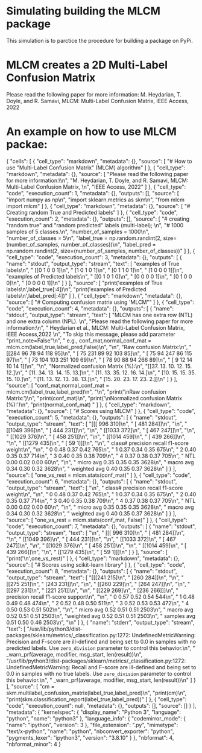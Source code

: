 # Simulating building the MLCM package
This simulation is to parctice the procedure for building a package on PyPi.

# MLCM creates a 2D Multi-Label Confusion Matrix
Please read the following paper for more information:
M. Heydarian, T. Doyle, and R. Samavi, MLCM: Multi-Label Confusion Matrix, IEEE Access, 2022

# An example on how to use MLCM packae:

{
 "cells": [
  {
   "cell_type": "markdown",
   "metadata": {},
   "source": [
    "# How to use \"Multi-Label Confusion Matrix\" (MLCM) algorithm"
   ]
  },
  {
   "cell_type": "markdown",
   "metadata": {},
   "source": [
    "Please read the following paper for more information:\\\n",
    "M. Heydarian, T. Doyle, and R. Samavi, MLCM: Multi-Label Confusion Matrix, \n",
    "IEEE Access, 2022"
   ]
  },
  {
   "cell_type": "code",
   "execution_count": 1,
   "metadata": {},
   "outputs": [],
   "source": [
    "import numpy as np\n",
    "import sklearn.metrics as skm\n",
    "from mlcm import mlcm"
   ]
  },
  {
   "cell_type": "markdown",
   "metadata": {},
   "source": [
    "# Creating random True and Predicted labels"
   ]
  },
  {
   "cell_type": "code",
   "execution_count": 2,
   "metadata": {},
   "outputs": [],
   "source": [
    "# creating \"random true\" and \"random predicted\" labels (multi-label); \n",
    "# 1000 samples of 5 classes.\n",
    "number_of_samples = 1000\n",
    "number_of_classes = 5\n",
    "label_true = np.random.randint(2, size=(number_of_samples, number_of_classes))\n",
    "label_pred = np.random.randint(2, size=(number_of_samples, number_of_classes))"
   ]
  },
  {
   "cell_type": "code",
   "execution_count": 3,
   "metadata": {},
   "outputs": [
    {
     "name": "stdout",
     "output_type": "stream",
     "text": [
      "examples of True labels\n",
      " [[0 1 0 0 1]\n",
      " [1 0 1 0 1]\n",
      " [0 1 1 0 1]\n",
      " [1 0 0 0 1]]\n",
      "examples of Predicted labels\n",
      " [[0 1 0 1 0]\n",
      " [0 0 0 0 1]\n",
      " [0 1 0 0 0]\n",
      " [0 0 0 0 1]]\n"
     ]
    }
   ],
   "source": [
    "print('examples of True labels\\n',label_true[:4])\n",
    "print('examples of Predicted labels\\n',label_pred[:4])"
   ]
  },
  {
   "cell_type": "markdown",
   "metadata": {},
   "source": [
    "# Computing confusion matrix using 'MLCM\""
   ]
  },
  {
   "cell_type": "code",
   "execution_count": 4,
   "metadata": {},
   "outputs": [
    {
     "name": "stdout",
     "output_type": "stream",
     "text": [
      "MLCM has one extra row (NTL) and one extra column (NPL).        \n",
      "Please read the following paper for more information:\n",
      "        Heydarian et al., MLCM: Multi-Label Confusion Matrix, IEEE Access,2022        \n",
      "To skip this message, please add parameter \"print_note=False\"\n",
      "        e.g., conf_mat,normal_conf_mat = mlcm.cm(label_true,label_pred,False)\n",
      "\n",
      "Raw confusion Matrix:\n",
      "[[284  96  78  94 118  95]\n",
      " [ 75 231  89  92 103  85]\n",
      " [ 75  94 247  86 115  97]\n",
      " [ 73 104 103 251 109  69]\n",
      " [ 78  90  88  94 266  89]\n",
      " [  9  12  14  10  14   1]]\n",
      "\n",
      "Normalized confusion Matrix (%):\n",
      "[[37. 13. 10. 12. 15. 12.]\n",
      " [11. 34. 13. 14. 15. 13.]\n",
      " [11. 13. 35. 12. 16. 14.]\n",
      " [10. 15. 15. 35. 15. 10.]\n",
      " [11. 13. 12. 13. 38. 13.]\n",
      " [15. 20. 23. 17. 23.  2.]]\n"
     ]
    }
   ],
   "source": [
    "conf_mat,normal_conf_mat = mlcm.cm(label_true,label_pred)\n",
    "\n",
    "print('\\nRaw confusion Matrix:')\n",
    "print(conf_mat)\n",
    "print('\\nNormalized confusion Matrix (%):')\n",
    "print(normal_conf_mat) "
   ]
  },
  {
   "cell_type": "markdown",
   "metadata": {},
   "source": [
    "# Scores using MLCM"
   ]
  },
  {
   "cell_type": "code",
   "execution_count": 5,
   "metadata": {},
   "outputs": [
    {
     "name": "stdout",
     "output_type": "stream",
     "text": [
      "[[[ 996  310]\n",
      "  [ 481  284]]\n",
      "\n",
      " [[1049  396]\n",
      "  [ 444  231]]\n",
      "\n",
      " [[1033  372]\n",
      "  [ 467  247]]\n",
      "\n",
      " [[1029  376]\n",
      "  [ 458  251]]\n",
      "\n",
      " [[1014  459]\n",
      "  [ 439  266]]\n",
      "\n",
      " [[1279  435]\n",
      "  [  59    1]]]\n",
      "\n",
      "       class#     precision        recall      f1-score        weight\n",
      "\n",
      "            0          0.48          0.37          0.42          765\n",
      "            1          0.37          0.34          0.35          675\n",
      "            2          0.40          0.35          0.37          714\n",
      "            3          0.40          0.35          0.38          709\n",
      "            4          0.37          0.38          0.37          705\n",
      "          NTL          0.00          0.02          0.00          60\n",
      "\n",
      "    micro avg          0.35          0.35          0.35          3628\n",
      "    macro avg          0.34          0.30          0.32          3628\n",
      " weighted avg          0.40          0.35          0.37          3628\n"
     ]
    }
   ],
   "source": [
    "one_vs_rest = mlcm.stats(conf_mat)"
   ]
  },
  {
   "cell_type": "code",
   "execution_count": 6,
   "metadata": {},
   "outputs": [
    {
     "name": "stdout",
     "output_type": "stream",
     "text": [
      "\n",
      "       class#     precision        recall      f1-score        weight\n",
      "\n",
      "            0          0.48          0.37          0.42          765\n",
      "            1          0.37          0.34          0.35          675\n",
      "            2          0.40          0.35          0.37          714\n",
      "            3          0.40          0.35          0.38          709\n",
      "            4          0.37          0.38          0.37          705\n",
      "          NTL          0.00          0.02          0.00          60\n",
      "\n",
      "    micro avg          0.35          0.35          0.35          3628\n",
      "    macro avg          0.34          0.30          0.32          3628\n",
      " weighted avg          0.40          0.35          0.37          3628\n"
     ]
    }
   ],
   "source": [
    "one_vs_rest = mlcm.stats(conf_mat, False)"
   ]
  },
  {
   "cell_type": "code",
   "execution_count": 7,
   "metadata": {},
   "outputs": [
    {
     "name": "stdout",
     "output_type": "stream",
     "text": [
      "\n",
      " [[[ 996  310]\n",
      "  [ 481  284]]\n",
      "\n",
      " [[1049  396]\n",
      "  [ 444  231]]\n",
      "\n",
      " [[1033  372]\n",
      "  [ 467  247]]\n",
      "\n",
      " [[1029  376]\n",
      "  [ 458  251]]\n",
      "\n",
      " [[1014  459]\n",
      "  [ 439  266]]\n",
      "\n",
      " [[1279  435]\n",
      "  [  59    1]]]\n"
     ]
    }
   ],
   "source": [
    "print('\\n',one_vs_rest)"
   ]
  },
  {
   "cell_type": "markdown",
   "metadata": {},
   "source": [
    "# Scores using scikit-learn library"
   ]
  },
  {
   "cell_type": "code",
   "execution_count": 8,
   "metadata": {},
   "outputs": [
    {
     "name": "stdout",
     "output_type": "stream",
     "text": [
      "[[[241 215]\n",
      "  [260 284]]\n",
      "\n",
      " [[275 251]\n",
      "  [243 231]]\n",
      "\n",
      " [[260 229]\n",
      "  [264 247]]\n",
      "\n",
      " [[297 231]\n",
      "  [221 251]]\n",
      "\n",
      " [[229 269]\n",
      "  [236 266]]]\n",
      "              precision    recall  f1-score   support\n",
      "\n",
      "           0       0.57      0.52      0.54       544\n",
      "           1       0.48      0.49      0.48       474\n",
      "           2       0.52      0.48      0.50       511\n",
      "           3       0.52      0.53      0.53       472\n",
      "           4       0.50      0.53      0.51       502\n",
      "\n",
      "   micro avg       0.52      0.51      0.51      2503\n",
      "   macro avg       0.52      0.51      0.51      2503\n",
      "weighted avg       0.52      0.51      0.51      2503\n",
      " samples avg       0.51      0.50      0.46      2503\n",
      "\n"
     ]
    },
    {
     "name": "stderr",
     "output_type": "stream",
     "text": [
      "/usr/lib/python3/dist-packages/sklearn/metrics/_classification.py:1272: UndefinedMetricWarning: Precision and F-score are ill-defined and being set to 0.0 in samples with no predicted labels. Use `zero_division` parameter to control this behavior.\n",
      "  _warn_prf(average, modifier, msg_start, len(result))\n",
      "/usr/lib/python3/dist-packages/sklearn/metrics/_classification.py:1272: UndefinedMetricWarning: Recall and F-score are ill-defined and being set to 0.0 in samples with no true labels. Use `zero_division` parameter to control this behavior.\n",
      "  _warn_prf(average, modifier, msg_start, len(result))\n"
     ]
    }
   ],
   "source": [
    "cm = skm.multilabel_confusion_matrix(label_true,label_pred)\n",
    "print(cm)\n",
    "print(skm.classification_report(label_true,label_pred))"
   ]
  },
  {
   "cell_type": "code",
   "execution_count": null,
   "metadata": {},
   "outputs": [],
   "source": []
  }
 ],
 "metadata": {
  "kernelspec": {
   "display_name": "Python 3",
   "language": "python",
   "name": "python3"
  },
  "language_info": {
   "codemirror_mode": {
    "name": "ipython",
    "version": 3
   },
   "file_extension": ".py",
   "mimetype": "text/x-python",
   "name": "python",
   "nbconvert_exporter": "python",
   "pygments_lexer": "ipython3",
   "version": "3.8.10"
  }
 },
 "nbformat": 4,
 "nbformat_minor": 4
}
